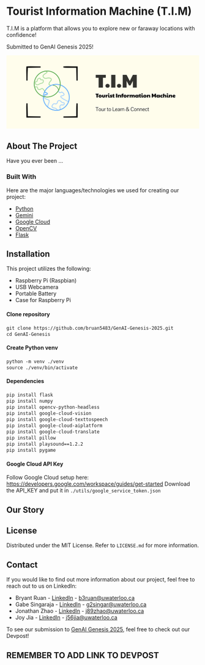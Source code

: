 # Tourist Information Machine (T.I.M)

T.I.M is a platform that allows you to explore new or faraway locations with confidence! 

Submitted to GenAI Genesis 2025!

[![T.I.M](logo.png)](https://github.com/bruan5483/GenAI-Genesis-2025)

## About The Project
Have you ever been ...

### Built With
Here are the major languages/technologies we used for creating our project:
- [Python](https://www.python.org/)
- [Gemini](https://ai.google.dev/)
- [Google Cloud](https://cloud.google.com/)
- [OpenCV](https://opencv.org/)
- [Flask](https://flask.palletsprojects.com/en/stable/)

## Installation
This project utilizes the following:
- Raspberry Pi (Raspbian)
- USB Webcamera
- Portable Battery
- Case for Raspberry Pi 

#### Clone repository
```
git clone https://github.com/bruan5483/GenAI-Genesis-2025.git
cd GenAI-Genesis
```

#### Create Python venv
```
python -m venv ./venv
source ./venv/bin/activate
```

#### Dependencies
```
pip install flask
pip install numpy
pip install opencv-python-headless
pip install google-cloud-vision
pip install google-cloud-texttospeech
pip install google-cloud-aiplatform
pip install google-cloud-translate
pip install pillow
pip install playsound==1.2.2
pip install pygame
```

#### Google Cloud API Key
Follow Google Cloud setup here: https://developers.google.com/workspace/guides/get-started
Download the API_KEY and put it in ```./utils/google_service_token.json```

## Our Story

## License
Distributed under the MIT License. Refer to ```LICENSE.md``` for more information.

## Contact
If you would like to find out more information about our project, feel free to reach out to us on LinkedIn:
- Bryant Ruan - [LinkedIn](https://www.linkedin.com/in/bryant-ruan/) - b3ruan@uwaterloo.ca
- Gabe Singaraja - [LinkedIn](https://www.linkedin.com/in/gabe-singaraja-a74785266/) - g2singar@uwaterloo.ca
- Jonathan Zhao - [LinkedIn](https://www.linkedin.com/in/jonathan-zhao-208616325/) - j89zhao@uwaterloo.ca
- Joy Jia - [LinkedIn](https://www.linkedin.com/in/joyyjiaa/) - j56jia@uwaterloo.ca

To see our submission to [GenAI Genesis 2025](https://genai-genesis-2025.devpost.com/), feel free to check out our Devpost! 

## REMEMBER TO ADD LINK TO DEVPOST